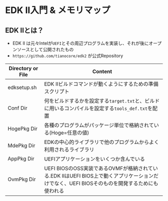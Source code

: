 # EDK II入門 & メモリマップ

## EDK IIとは？

- EDK II は元々Intelが`UEFI`とその周辺プログラムを実装し、それが後にオープンソースとして公開されたもの
- `https://github.com/tianocore/edk2` が公式Repository

| Directory or File | Content                                                                                     |
|-------------------|---------------------------------------------------------------------------------------------|
| edksetup.sh       | EDK IIビルドコマンドが動くようにするための準備スクリプト                                                             |
| Conf Dir          | 何をビルドするかを設定する`target.txt`と、ビルドに用いるコンパイルを設定する`tools_def.txt`を配置                              |
| HogePkg Dir       | 各種のプログラムがパッケージ単位で格納されている(Hoge=任意の値)                                                         |
| MdePkg Dir        | EDKの中心的ライブラリで他のプログラムからよく利用されるライブラリ                                                                       |
| AppPkg Dir        | UEFIアプリケーションをいくつか含んでいる                                                                      |
| OvmPkg Dir        | UEFI BIOSのOSS実装であるOVMFが格納されている.EDK IIはUEFI BIOS上で動くアプリケーションだけでなく、UEFI BIOSそのものを開発するためにも使われる |




